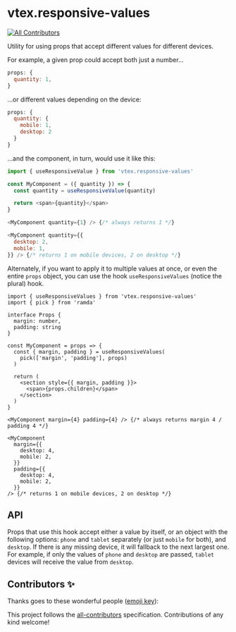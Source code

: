 # vtex.responsive-values
<!-- ALL-CONTRIBUTORS-BADGE:START - Do not remove or modify this section -->
[![All Contributors](https://img.shields.io/badge/all_contributors-0-orange.svg?style=flat-square)](#contributors-)
<!-- ALL-CONTRIBUTORS-BADGE:END -->

Utility for using props that accept different values for different devices.

For example, a given prop could accept both just a number...

```js
props: {
  quantity: 1,
}
```

...or different values depending on the device:

```js
props: {
  quantity: {
    mobile: 1,
    desktop: 2
  }
}
```

...and the component, in turn, would use it like this:

```js
import { useResponsiveValue } from 'vtex.responsive-values'

const MyComponent = ({ quantity }) => {
  const quantity = useResponsiveValue(quantity)

  return <span>{quantity}</span>
}

<MyComponent quantity={1} /> {/* always returns 1 */}

<MyComponent quantity={{
  desktop: 2,
  mobile: 1,
}} /> {/* returns 1 on mobile devices, 2 on desktop */}
```

Alternately, if you want to apply it to multiple values at once, or even the entire `props` object, you can use the hook `useResponsiveValues` (notice the plural) hook.

```tsx
import { useResponsiveValues } from 'vtex.responsive-values'
import { pick } from 'ramda'

interface Props {
  margin: number,
  padding: string
}

const MyComponent = props => {
  const { margin, padding } = useResponsiveValues(
    pick(['margin', 'padding'], props)
  )

  return (
    <section style={{ margin, padding }}>
      <span>{props.children}</span>
    </section>
  )
}

<MyComponent margin={4} padding={4} /> {/* always returns margin 4 / padding 4 */}

<MyComponent
  margin={{
    desktop: 4,
    mobile: 2,
  }}
  padding={{
    desktop: 4,
    mobile: 2,
  }}
/> {/* returns 1 on mobile devices, 2 on desktop */}
```

## API

Props that use this hook accept either a value by itself, or an object with the following options: `phone` and `tablet` separately (or just `mobile` for both), and `desktop`. If there is any missing device, it will fallback to the next largest one. For example, if only the values of `phone` and `desktop` are passed, `tablet` devices will receive the value from `desktop`.

## Contributors ✨

Thanks goes to these wonderful people ([emoji key](https://allcontributors.org/docs/en/emoji-key)):

<!-- ALL-CONTRIBUTORS-LIST:START - Do not remove or modify this section -->
<!-- prettier-ignore-start -->
<!-- markdownlint-disable -->
<!-- markdownlint-enable -->
<!-- prettier-ignore-end -->
<!-- ALL-CONTRIBUTORS-LIST:END -->

This project follows the [all-contributors](https://github.com/all-contributors/all-contributors) specification. Contributions of any kind welcome!